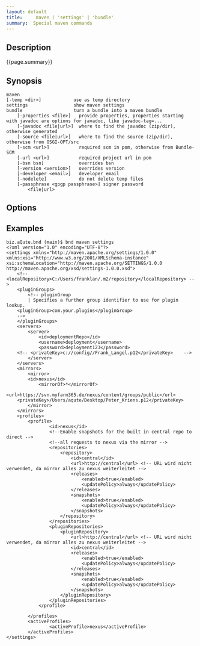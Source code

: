 ```yaml
---
layout: default
title:     maven ( 'settings' | 'bundle'
summary:  Special maven commands
---
```


## Description

{{page.summary}}

## Synopsis

	maven 
	[-temp <dir>]            use as temp directory
	settings                 show maven settings
	bundle                   turn a bundle into a maven bundle
		[-properties <file>]   provide properties, properties starting with javadoc are options for javadoc, like javadoc-tag=...
		[-javadoc <file|url>]  where to find the javadoc (zip/dir), otherwise generated
		[-source <file|url>]   where to find the source (zip/dir), otherwise from OSGI-OPT/src
		[-scm <url>]           required scm in pom, otherwise from Bundle-SCM
		[-url <url>]           required project url in pom
		[-bsn bsn]             overrides bsn
		[-version <version>]   overrides version
		[-developer <email>]   developer email
		[-nodelete]            do not delete temp files
		[-passphrase <gpgp passphrase>] signer password
			<file|url>

## Options

## Examples

	biz.aQute.bnd (main)$ bnd maven settings
	<?xml version="1.0" encoding="UTF-8"?>
	<settings xmlns="http://maven.apache.org/settings/1.0.0" xmlns:xsi="http://www.w3.org/2001/XMLSchema-instance" xsi:schemaLocation="http://maven.apache.org/SETTINGS/1.0.0 http://maven.apache.org/xsd/settings-1.0.0.xsd">
		<!-- <localRepository>C:/Users/franklan/.m2/repository</localRepository> -->
		<pluginGroups>
			<!-- pluginGroup
			| Specifies a further group identifier to use for plugin lookup.
		<pluginGroup>com.your.plugins</pluginGroup>
		-->
		</pluginGroups>
		<servers>
			<server>
				<id>deploymentRepo</id>
				<username>deployment</username>
				<password>deployment123</password>
		<!-- <privateKey>c://config//Frank_Langel.p12</privateKey>    -->
			</server>
		</servers>
		<mirrors>
			<mirror>
			<id>nexus</id>
				<mirrorOf>*</mirrorOf>
				<url>https://svn.myfarm365.de/nexus/content/groups/public</url>
		<privateKey>/Users/aqute/Desktop/Peter_Kriens.p12</privateKey>
			</mirror>
		</mirrors>
		<profiles>
			<profile>
					<id>nexus</id>
					<!--Enable snapshots for the built in central repo to direct -->
					<!--all requests to nexus via the mirror -->
					<repositories>
						<repository>
							<id>central</id>
							<url>http://central</url> <!-- URL wird nicht verwendet, da mirror alles zu nexus weiterleitet -->
							<releases>
								<enabled>true</enabled>
								<updatePolicy>always</updatePolicy>
							</releases>
							<snapshots>
								<enabled>true</enabled>
								<updatePolicy>always</updatePolicy>
							</snapshots>
						</repository>
					</repositories>
					<pluginRepositories>
						<pluginRepository>
							<url>http://central</url> <!-- URL wird nicht verwendet, da mirror alles zu nexus weiterleitet -->
							<id>central</id>
							<releases>
								<enabled>true</enabled>
								<updatePolicy>always</updatePolicy>
							</releases>
							<snapshots>
								<enabled>true</enabled>
								<updatePolicy>always</updatePolicy>
							</snapshots>
						</pluginRepository>
					</pluginRepositories>
				</profile>

			</profiles>
			<activeProfiles>
					<activeProfile>nexus</activeProfile>
			</activeProfiles>
	</settings>